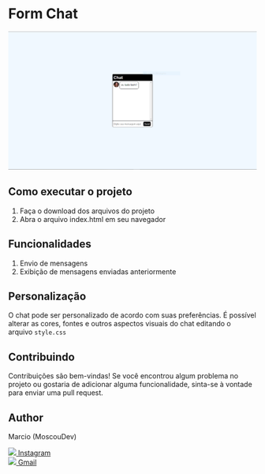 # Form Chat

<img src="/form.PNG">

## Como executar o projeto

1. Faça o download dos arquivos do projeto
2. Abra o arquivo index.html em seu navegador

## Funcionalidades

1. Envio de mensagens
2. Exibição de mensagens enviadas anteriormente

## Personalização

O chat pode ser personalizado de acordo com suas preferências. É possível alterar as cores, fontes e outros aspectos visuais do chat editando o arquivo `style.css`

## Contribuindo

Contribuições são bem-vindas! Se você encontrou algum problema no projeto ou gostaria de adicionar alguma funcionalidade, sinta-se à vontade para enviar uma pull request.

## Author
<p>Marcio (MoscouDev)</p>
<a href="https://www.instagram.com/eumaarcio/"> <img src="https://cdn-icons-png.flaticon.com/512/5968/5968776.png" width="15px"> Instagram</a>
<br>
<a href="mailto:moscoudev21@gmail.com"> <img src="https://logodownload.org/wp-content/uploads/2018/03/gmail-logo-16.png" width="15px"> Gmail</a>

